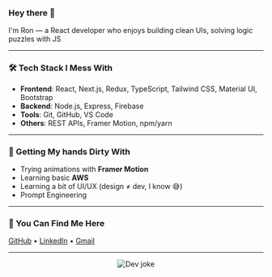 ### Hey there 👋

I'm Ron — a React developer who enjoys building clean UIs, solving logic puzzles with JS

---

### 🛠️ Tech Stack I Mess With

- **Frontend**: React, Next.js, Redux, TypeScript, Tailwind CSS, Material UI, Bootstrap
- **Backend**: Node.js, Express, Firebase
- **Tools**: Git, GitHub, VS Code
- **Others**: REST APIs, Framer Motion, npm/yarn

---

### 🧪 Getting My hands Dirty With

- Trying animations with **Framer Motion**
- Learning basic **AWS**
- Learning a bit of UI/UX (design ≠ dev, I know 😅)
- Prompt Engineering

---

### 🔗 You Can Find Me Here

[GitHub](https://github.com/Skywalker9248) • [LinkedIn](https://www.linkedin.com/in/ron-sunny) • <a href="mailto:ronsunny19@gmail.com">Gmail</a>

---

<!-- fun little addon -->
<p align="center">
  <img src="https://readme-jokes.vercel.app/api?hideBorder&bgColor=%230d1117&textColor=%23fff" alt="Dev joke" />
</p>
